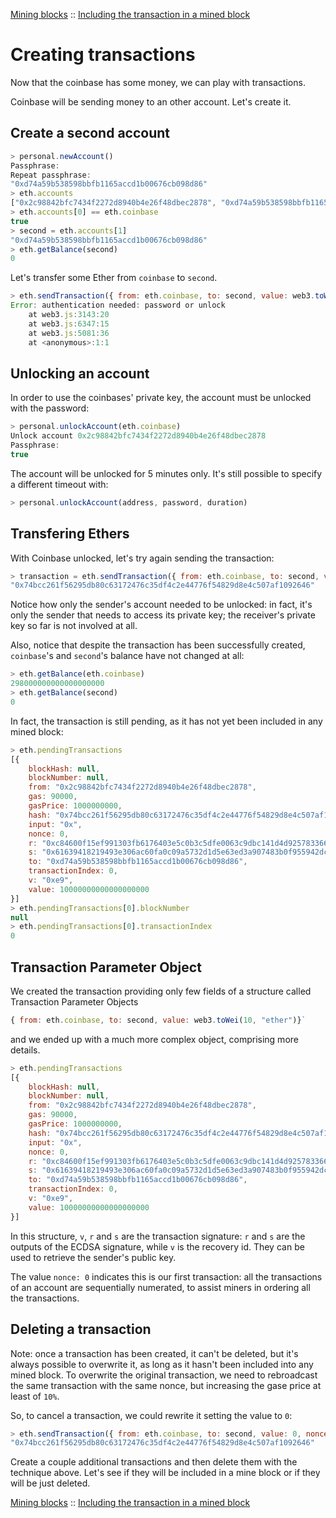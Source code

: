[Mining blocks](mining-blocks.md) :: [Including the transaction in a mined block](mining-transactions.md)

Creating transactions
=====================
Now that the coinbase has some money, we can play with transactions.

Coinbase will be sending money to an other account. Let's create it.

## Create a second account
```javascript
> personal.newAccount()
Passphrase: 
Repeat passphrase: 
"0xd74a59b538598bbfb1165accd1b00676cb098d86"
> eth.accounts
["0x2c98842bfc7434f2272d8940b4e26f48dbec2878", "0xd74a59b538598bbfb1165accd1b00676cb098d86"]
> eth.accounts[0] == eth.coinbase
true
> second = eth.accounts[1]
"0xd74a59b538598bbfb1165accd1b00676cb098d86"
> eth.getBalance(second)
0
```

Let's transfer some Ether from `coinbase` to `second`.

```javascript
> eth.sendTransaction({ from: eth.coinbase, to: second, value: web3.toWei(10, "ether")})
Error: authentication needed: password or unlock
    at web3.js:3143:20
    at web3.js:6347:15
    at web3.js:5081:36
    at <anonymous>:1:1
```

## Unlocking an account
In order to use the coinbases' private key, the account must be unlocked with the password:

```javascript
> personal.unlockAccount(eth.coinbase)
Unlock account 0x2c98842bfc7434f2272d8940b4e26f48dbec2878
Passphrase: 
true
```

The account will be unlocked for 5 minutes only. It's still possible to specify a different timeout with:

```javascript
> personal.unlockAccount(address, password, duration)
```

## Transfering Ethers
With Coinbase unlocked, let's try again sending the transaction:

```javascript
> transaction = eth.sendTransaction({ from: eth.coinbase, to: second, value: web3.toWei(10, "ether")})
"0x74bcc261f56295db80c63172476c35df4c2e44776f54829d8e4c507af1092646"
```

Notice how only the sender's account needed to be unlocked: in fact, it's only the sender that needs to access its private key; the receiver's private key so far is not involved at all.

Also, notice that despite the transaction has been successfully created, `coinbase`'s and `second`'s balance have not changed at all:

```javascript
> eth.getBalance(eth.coinbase)
298000000000000000000
> eth.getBalance(second)
0
```

In fact, the transaction is still pending, as it has not yet been included in any mined block:

```javascript
> eth.pendingTransactions
[{
    blockHash: null,
    blockNumber: null,
    from: "0x2c98842bfc7434f2272d8940b4e26f48dbec2878",
    gas: 90000,
    gasPrice: 1000000000,
    hash: "0x74bcc261f56295db80c63172476c35df4c2e44776f54829d8e4c507af1092646",
    input: "0x",
    nonce: 0,
    r: "0xc84600f15ef991303fb6176403e5c0b3c5dfe0063c9dbc141d4d925783366480",
    s: "0x61639418219493e306ac60fa0c09a5732d1d5e63ed3a907483b0f955942dc2bc",
    to: "0xd74a59b538598bbfb1165accd1b00676cb098d86",
    transactionIndex: 0,
    v: "0xe9",
    value: 10000000000000000000
}]
> eth.pendingTransactions[0].blockNumber
null
> eth.pendingTransactions[0].transactionIndex
0
```

## Transaction Parameter Object
We created the transaction providing only few fields of a structure called Transaction Parameter Objects

```javascript
{ from: eth.coinbase, to: second, value: web3.toWei(10, "ether")}`
```

and we ended up with a much more complex object, comprising more details.


```javascript
> eth.pendingTransactions
[{
    blockHash: null,
    blockNumber: null,
    from: "0x2c98842bfc7434f2272d8940b4e26f48dbec2878",
    gas: 90000,
    gasPrice: 1000000000,
    hash: "0x74bcc261f56295db80c63172476c35df4c2e44776f54829d8e4c507af1092646",
    input: "0x",
    nonce: 0,
    r: "0xc84600f15ef991303fb6176403e5c0b3c5dfe0063c9dbc141d4d925783366480",
    s: "0x61639418219493e306ac60fa0c09a5732d1d5e63ed3a907483b0f955942dc2bc",
    to: "0xd74a59b538598bbfb1165accd1b00676cb098d86",
    transactionIndex: 0,
    v: "0xe9",
    value: 10000000000000000000
}]
```

In this structure, `v`, `r` and `s` are the transaction signature: `r` and `s` are the outputs of the ECDSA signature, while `v` is the recovery id. They can be used to retrieve the sender's public key.

The value `nonce: 0` indicates this is our first transaction: all the transactions of an account are sequentially numerated, to assist miners in ordering all the transactions.

## Deleting a transaction
Note: once a transaction has been created, it can't be deleted, but it's always possible to overwrite it, as long as it hasn't been included into any mined block. To overwrite the original transaction, we need to rebroadcast the same transaction with the same nonce, but increasing the gase price at least of `10%`.

So, to cancel a transaction, we could rewrite it setting the value to `0`:

```javascript
> eth.sendTransaction({ from: eth.coinbase, to: second, value: 0, nonce: '0', gasPrice: 2000000000, gasLimit: 100000})
"0x74bcc261f56295db80c63172476c35df4c2e44776f54829d8e4c507af1092646"
```

Create a couple additional transactions and then delete them with the technique above. Let's see if they will be included in a mine block or if they will be just deleted. 

[Mining blocks](mining-blocks.md) :: [Including the transaction in a mined block](mining-transactions.md)

